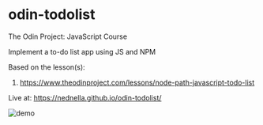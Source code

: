 # odin-todolist

The Odin Project: JavaScript Course

Implement a to-do list app using JS and NPM

Based on the lesson(s):

1. https://www.theodinproject.com/lessons/node-path-javascript-todo-list

Live at: https://nednella.github.io/odin-todolist/

![demo](https://github.com/nednella/odin-todolist/assets/119449811/05af92c2-8a36-449f-8859-5e9040de3ffc)
